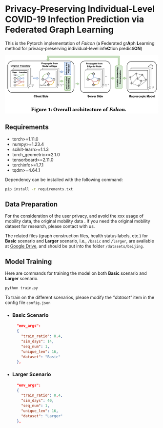 # Privacy-Preserving Individual-Level COVID-19 Infection Prediction via Federated Graph Learning

This is the Pytorch implementation of _Falcon_ (a **F**ederated gr**A**ph **L**earning method for privacy-preserving individual-level infe**C**tion predicti**ON**)

![The overall architecture of _Falcon_](./Overview.png)

## Requirements

- torch>=1.11.0
- numpy>=1.23.4
- scikit-learn>=1.1.3
- torch_geometric>=2.1.0
- tensorboard>=2.11.0
- torchinfo>=1.7.1
- tqdm>=4.64.1

Dependency can be installed with the following command:

```bash
pip install -r requirements.txt
```

## Data Preparation
For the consideration of the user privacy, and avoid the xxx usage of mobility data,
the original mobility data . If you need the original mobility dataset for research, please contact with us.

The related files (graph construction files, health status labels, etc.) for **Basic** scenario and **Larger** scenario,
i.e., `/basic` and `/larger`, are available at [Google Drive](), and should be put into the folder `/datasets/beijing`.



## Model Training

Here are commands for training the model on both **Basic** scenario and **Larger** scenario.


```bash
python train.py
```

To train on the different scenarios, please modify the _"dataset"_ item in the config file `config.json`

* ### Basic Scenario

    ```json
      "env_args":
      {
        "train_ratio": 0.4,
        "sim_days": 14,
        "seq_num": 1,
        "unique_len": 16,
        "dataset": "Basic"
      },
    ```

* ### Larger Scenario

    ```json
      "env_args":
      {
        "train_ratio": 0.4,
        "sim_days": 40,
        "seq_num": 1,
        "unique_len": 16,
        "dataset": "Larger"
      },
    ```